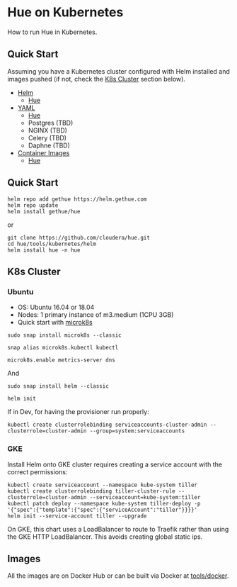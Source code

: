 # Hue on Kubernetes

How to run Hue in Kubernetes.

## Quick Start

Assuming you have a Kubernetes cluster configured with Helm installed and images pushed (if not, check the [K8s Cluster](#k8s-cluster) section below).

* [Helm](helm)
   * [Hue](helm/hue)
* [YAML](yaml)
   * [Hue](yaml/hue)
   * Postgres (TBD)
   * NGINX (TBD)
   * Celery (TBD)
   * Daphne (TBD)
* [Container Images](/tools/docker)
   * [Hue](/tools/docker/hue)

## Quick Start

    helm repo add gethue https://helm.gethue.com
    helm repo update
    helm install gethue/hue

or

    git clone https://github.com/cloudera/hue.git
    cd hue/tools/kubernetes/helm
    helm install hue -n hue

## K8s Cluster

### Ubuntu

* OS: Ubuntu 16.04 or 18.04
* Nodes: 1 primary instance of m3.medium (1CPU 3GB)
* Quick start with [microk8s](https://microk8s.io/#quick-start)

```
sudo snap install microk8s --classic

snap alias microk8s.kubectl kubectl

microk8s.enable metrics-server dns
```

And

```
sudo snap install helm --classic

helm init
```

If in Dev, for having the provisioner run properly:

```
kubectl create clusterrolebinding serviceaccounts-cluster-admin --clusterrole=cluster-admin --group=system:serviceaccounts
```

### GKE

Install Helm onto GKE cluster requires creating a service account with the correct
permissions:

```
kubectl create serviceaccount --namespace kube-system tiller
kubectl create clusterrolebinding tiller-cluster-rule --clusterrole=cluster-admin --serviceaccount=kube-system:tiller
kubectl patch deploy --namespace kube-system tiller-deploy -p '{"spec":{"template":{"spec":{"serviceAccount":"tiller"}}}}'
helm init --service-account tiller --upgrade
```

On GKE, this chart uses a LoadBalancer to route to Traefik rather than using the GKE
HTTP LoadBalancer. This avoids creating global static ips.

## Images

All the images are on Docker Hub or can be built via Docker at [tools/docker](/tools/docker).
